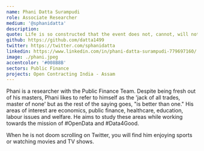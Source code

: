 ```yaml
---
name: Phani Datta Surampudi
role: Associate Researcher
medium: '@sphanidatta'
description:
quote: Life is so constructed that the event does not, cannot, will not, match the expectation.
github: https://github.com/datta1499
twitter: https://twitter.com/sphanidatta
linkedin: https://www.linkedin.com/in/phani-datta-surampudi-779697160/
image: ./phani.jpeg
accentcolor: '#008B8B'
sectors: Public Finance
projects: Open Contracting India - Assam
---
```


Phani is a researcher with the Public Finance Team. Despite being fresh out of his masters, Phani likes to refer to himself as the 'jack of all trades, master of none' but as the rest of the saying goes, "is better than one." His areas of interest are economics, public finance, healthcare, education, labour issues and welfare. He aims to study these areas while working towards the mission of #OpenData and #Data4Good. 

When he is not doom scrolling on Twitter, you will find him enjoying sports or watching movies and TV shows.
